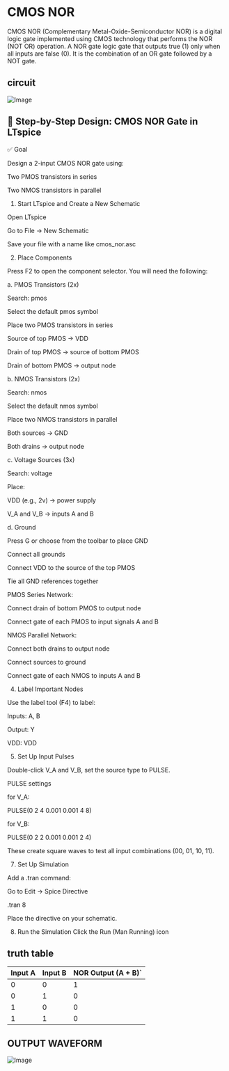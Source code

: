 # CMOS NOR

CMOS NOR (Complementary Metal-Oxide-Semiconductor NOR) is a digital logic gate implemented using CMOS technology that performs the NOR (NOT OR) operation. 
A NOR gate logic gate that outputs true (1) only when all inputs are false (0). It is the combination of an OR gate followed by a NOT gate.

## circuit 

![Image](https://github.com/user-attachments/assets/ba37fe25-7851-4e44-9ea7-e5625601cc1f)

## 🧪 Step-by-Step Design: CMOS NOR Gate in LTspice

✅ Goal

Design a 2-input CMOS NOR gate using:

Two PMOS transistors in series

Two NMOS transistors in parallel

1. Start LTspice and Create a New Schematic

Open LTspice

Go to File → New Schematic

Save your file with a name like cmos_nor.asc

2. Place Components

Press F2 to open the component selector. You will need the following:

a. PMOS Transistors (2x)

Search: pmos

Select the default pmos symbol

Place two PMOS transistors in series

Source of top PMOS → VDD

Drain of top PMOS → source of bottom PMOS

Drain of bottom PMOS → output node

b. NMOS Transistors (2x)

Search: nmos

Select the default nmos symbol

Place two NMOS transistors in parallel

Both sources → GND

Both drains → output node

c. Voltage Sources (3x)

Search: voltage

Place:

VDD (e.g., 2v) → power supply

V_A and V_B → inputs A and B

d. Ground

Press G or choose from the toolbar to place GND

Connect all grounds

Connect VDD to the source of the top PMOS

Tie all GND references together

PMOS Series Network:

Connect drain of bottom PMOS to output node

Connect gate of each PMOS to input signals A and B

NMOS Parallel Network:

Connect both drains to output node

Connect sources to ground

Connect gate of each NMOS to inputs A and B

4. Label Important Nodes

Use the label tool (F4) to label:

Inputs: A, B

Output: Y

VDD: VDD

5. Set Up Input Pulses

Double-click V_A and V_B, set the source type to PULSE.

 PULSE settings 
 
 for V_A:

PULSE(0 2 4 0.001 0.001 4 8)

 for V_B:

PULSE(0 2 2 0.001 0.001 2 4)

These create square waves to test all input combinations (00, 01, 10, 11).

7. Set Up Simulation

Add a .tran command:

Go to Edit → Spice Directive

.tran 8

Place the directive on your schematic.

8. Run the Simulation
Click the Run (Man Running) icon

## truth table

| Input A |	Input B	|	NOR Output (A + B)` |
|---------|---------|---------------------|
|    0    |   0     |		      1           |
|    0    | 	1     |     		0           |
|    1    |  	0  	  |       	0           |
|    1    |  	1     |     		0           |

## OUTPUT WAVEFORM

![Image](https://github.com/user-attachments/assets/fb53e2e9-4319-4188-bb66-12cbb2269d2d)
